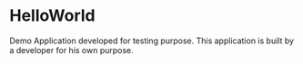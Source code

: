 # HelloWorld
Demo Application developed for testing purpose.
This application is built by a developer for his own purpose.
